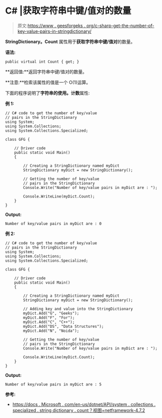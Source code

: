 # C# |获取字符串中键/值对的数量

> 原文:[https://www . geesforgeks . org/c-sharp-get-the-number-of-key-value-pairs-in-stringdictionary/](https://www.geeksforgeeks.org/c-sharp-get-the-number-of-key-value-pairs-in-the-stringdictionary/)

**StringDictionary。Count** 属性用于**获取字符串中键/值对**的数量。

**语法:**

```
public virtual int Count { get; }

```

**返回值:**返回字符串中键/值对的数量。

**注意:**检索该属性的值是一个 O(1)运算。

下面的程序说明了**字符串的使用。计数**属性:

**例 1:**

```
// C# code to get the number of key/value
// pairs in the StringDictionary
using System;
using System.Collections;
using System.Collections.Specialized;

class GFG {

    // Driver code
    public static void Main()
    {

        // Creating a StringDictionary named myDict
        StringDictionary myDict = new StringDictionary();

        // Getting the number of key/value
        // pairs in the StringDictionary
        Console.Write("Number of key/value pairs in myDict are : ");

        Console.WriteLine(myDict.Count);
    }
}
```

**Output:**

```
Number of key/value pairs in myDict are : 0

```

**例 2:**

```
// C# code to get the number of key/value
// pairs in the StringDictionary
using System;
using System.Collections;
using System.Collections.Specialized;

class GFG {

    // Driver code
    public static void Main()
    {

        // Creating a StringDictionary named myDict
        StringDictionary myDict = new StringDictionary();

        // Adding key and value into the StringDictionary
        myDict.Add("G", "Geeks");
        myDict.Add("F", "For");
        myDict.Add("C", "C++");
        myDict.Add("DS", "Data Structures");
        myDict.Add("N", "Noida");

        // Getting the number of key/value
        // pairs in the StringDictionary
        Console.Write("Number of key/value pairs in myDict are : ");

        Console.WriteLine(myDict.Count);
    }
}
```

**Output:**

```
Number of key/value pairs in myDict are : 5

```

**参考:**

*   [https://docs . Microsoft . com/en-us/dotnet/API/system . collections . specialized . string dictionary . count？视图=netframework-4.7.2](https://docs.microsoft.com/en-us/dotnet/api/system.collections.specialized.stringdictionary.count?view=netframework-4.7.2)